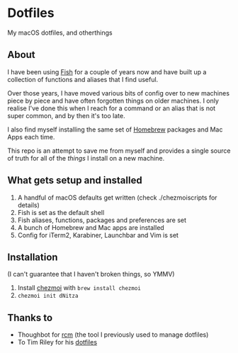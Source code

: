# Dotfiles

My macOS dotfiles, and otherthings

## About

I have been using [Fish](https://fishshell.com) for a couple of years now and have built up a collection of functions and aliases that I find useful.

Over those years, I have moved various bits of config over to new machines piece by piece and have often forgotten things on older machines. I only realise I've done this when I reach for a command or an alias that is not super common, and by then it's too late.

I also find myself installing the same set of [Homebrew](https://brew.sh) packages and Mac Apps each time.

This repo is an attempt to save me from myself and provides a single source of truth for all of the _things_ I install on a new machine.


## What gets setup and installed

1. A handful of macOS defaults get written (check ./chezmoiscripts for details)
2. Fish is set as the default shell
3. Fish aliases, functions, packages and preferences are set
4. A bunch of Homebrew and Mac apps are installed
5. Config for iTerm2, Karabiner, Launchbar and Vim is set


## Installation

(I can't guarantee that I haven't broken things, so YMMV)

1. Install [chezmoi](https://www.chezmoi.io) with `brew install chezmoi`
2. `chezmoi init dNitza`

## Thanks to
- Thoughbot for [rcm](https://github.com/thoughtbot/rcm) (the tool I previously used to manage dotfiles)
- To Tim Riley for his [dotfiles](https://github.com/timriley/dotfiles)